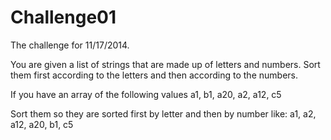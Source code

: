 Challenge01
===========

The challenge for 11/17/2014.  

You are given a list of strings that are made up of letters and numbers.  Sort them first according to the letters and then according to the numbers.
 
If you have an array of the following values
a1, b1, a20, a2, a12, c5
 
Sort them so they are sorted first by letter and then by number like:
a1, a2, a12, a20, b1, c5
